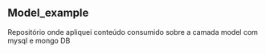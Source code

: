 ## Model_example

Repositório onde apliquei conteúdo consumido sobre a camada model com mysql e mongo DB
